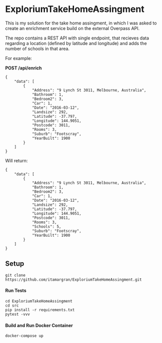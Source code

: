 # ExploriumTakeHomeAssingment

This is my solution for the take home assingment, in which I was asked to create an enrichment service build on the external Overpass API.

The repo contains a REST API with single endpoint, that recieves data regarding a location (defined by latitude and longitude) and adds the number of schools in that area.

For example:

**POST /api/enrich**
```
{
    "data": [
        {
            "Address": "9 Lynch St 3011, Melbourne, Australia",
            "Bathroom": 1,
            "Bedroom2": 3,
            "Car": 1,
            "Date": "2016-03-12",
            "Landsize": 292,
            "Latitude": -37.797,
            "Longitude": 144.9051,
            "Postcode": 3011,
            "Rooms": 3,
            "Suburb": "Footscray",
            "YearBuilt": 1900
        }
    ]
}
```

 Will return:
```
{
    "data": [
        {
            "Address": "9 Lynch St 3011, Melbourne, Australia",
            "Bathroom": 1,
            "Bedroom2": 3,
            "Car": 1,
            "Date": "2016-03-12",
            "Landsize": 292,
            "Latitude": -37.797,
            "Longitude": 144.9051,
            "Postcode": 3011,
            "Rooms": 3,
            "Schools": 5,
            "Suburb": "Footscray",
            "YearBuilt": 1900
        }
    ]
}
``` 
 ## Setup
 ```
 git clone https://github.com/itamargran/ExploriumTakeHomeAssingment.git
 ```
 #### Run Tests
 ```
 cd ExploriumTakeHomeAssingment
 cd src
 pip install -r requirements.txt
 pytest -vvv
 ```
 #### Build and Run Docker Container
 ```
 docker-compose up
 ```
 
 
